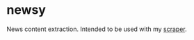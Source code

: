 # newsy
News content extraction. Intended to be used with my [scraper](https://github.com/anyweez/scraper).

